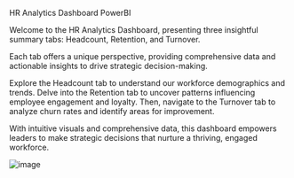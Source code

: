 HR Analytics Dashboard PowerBI

Welcome to the HR Analytics Dashboard, presenting three insightful summary tabs: Headcount, Retention, and Turnover. 

Each tab offers a unique perspective, providing comprehensive data and actionable insights to drive strategic decision-making. 

Explore the Headcount tab to understand our workforce demographics and trends. Delve into the Retention tab to uncover patterns influencing employee engagement and loyalty. Then, navigate to the Turnover tab to analyze churn rates and identify areas for improvement. 

With intuitive visuals and comprehensive data, this dashboard empowers leaders to make strategic decisions that nurture a thriving, engaged workforce.



![image]([(https://github.com/shreymukh2020/PowerBI-HR-Analytics-Report-/blob/main/Novypro_HR.png)])
